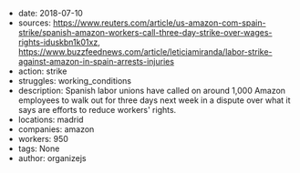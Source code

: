 - date: 2018-07-10
- sources: https://www.reuters.com/article/us-amazon-com-spain-strike/spanish-amazon-workers-call-three-day-strike-over-wages-rights-iduskbn1k01xz, https://www.buzzfeednews.com/article/leticiamiranda/labor-strike-against-amazon-in-spain-arrests-injuries
- action: strike
- struggles: working_conditions
- description: Spanish labor unions have called on around 1,000 Amazon employees to walk out for three days next week in a dispute over what it says are efforts to reduce workers' rights.
- locations: madrid
- companies: amazon
- workers: 950
- tags: None
- author: organizejs
